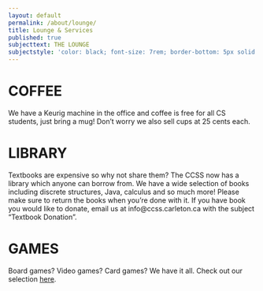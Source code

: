 ```yaml
---
layout: default
permalink: /about/lounge/
title: Lounge & Services
published: true
subjecttext: THE LOUNGE
subjectstyle: 'color: black; font-size: 7rem; border-bottom: 5px solid black;'
---
```

<!--h1 class='big-page-title centered'>THE LOUNGE</h1-->
<div class='dark'>
  <div class='content-wrap dark'>
    <h1>COFFEE</h1>
    <p>We have a Keurig machine in the office and coffee is free for all CS students, just bring a mug! Don’t worry we also sell cups at 25 cents each.</p>
  </div>
  <div class="page-image-wrapper parallax" style="background-image: linear-gradient(rgba(0, 0, 0, 0.5), rgba(0, 0, 0, 0.5)), url('../../images/coffee_1.jpg'); font-size:{{ page.subjectsize }};">
  </div>

  <div class='content-wrap dark'>
    <h1>LIBRARY</h1>
    <p>Textbooks are expensive so why not share them? The CCSS now has a library which anyone can borrow from. We have a wide selection of books including discrete structures, Java, calculus and so much more! Please make sure to return the books when you’re done with it. If you have book you would like to donate, email us at info@ccss.carleton.ca with the subject “Textbook Donation”.</p>
  </div>
  <div class="page-image-wrapper parallax" style="background-image: linear-gradient(rgba(0, 0, 0, 0.5), rgba(0, 0, 0, 0.5)), url('../../images/library_1.jpg'); font-size:{{ page.subjectsize }};">
  </div>

  <div class='content-wrap dark'>
    <h1>GAMES</h1>
    <p>Board games? Video games? Card games? We have it all. Check out our selection <a href='https://docs.google.com/spreadsheets/d/1U95tQdS5STzrbfIILKGxJU-YITvph1yzRQ9tKfhiFj4/edit?usp=sharing'>here</a>.</p>
  </div>
  <div class="page-image-wrapper parallax" style="background-image: linear-gradient(rgba(0, 0, 0, 0.5), rgba(0, 0, 0, 0.5)), url('../../images/ps3.jpg'); font-size:{{ page.subjectsize }};">
  </div>
